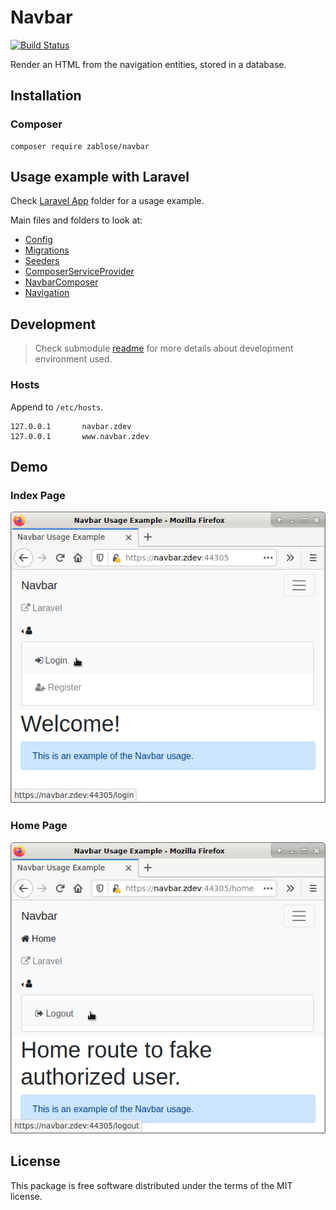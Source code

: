 # Navbar

[![Build Status](https://travis-ci.org/zablose/navbar.svg?branch=dev)](https://travis-ci.org/zablose/navbar)

Render an HTML from the navigation entities, stored in a database.

## Installation

### Composer

    composer require zablose/navbar

## Usage example with Laravel

Check [Laravel App](./laravel) folder for a usage example.

Main files and folders to look at:
* [Config](./laravel/config/navbar.php)
* [Migrations](./laravel/database/migrations)
* [Seeders](./laravel/database/seeders)
* [ComposerServiceProvider](./laravel/app/Providers/ComposerServiceProvider.php)
* [NavbarComposer](./laravel/app/Http/ViewComposers/NavbarComposer.php)
* [Navigation](./laravel/app/Http/Navigation)

## Development

> Check submodule [readme](https://github.com/zablose/docker-damp/blob/master/readme.md) for more details about
> development environment used.

### Hosts

Append to `/etc/hosts`.

```
127.0.0.1       navbar.zdev
127.0.0.1       www.navbar.zdev
```

## Demo

### Index Page

![](./readme/pictures/demo/index.png)

### Home Page

![](./readme/pictures/demo/home.png)

## License

This package is free software distributed under the terms of the MIT license.
